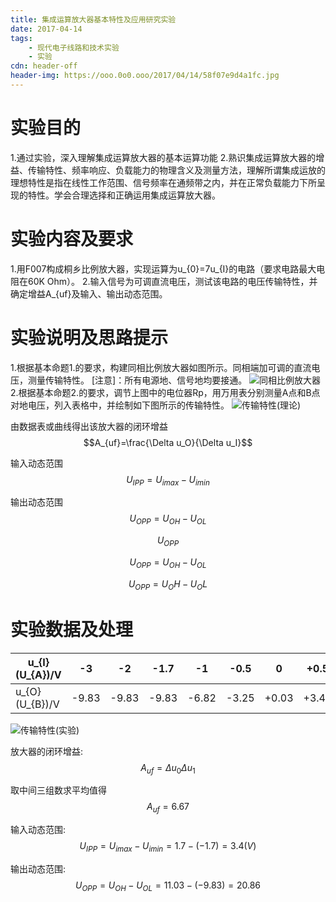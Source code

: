 ```yaml
---
title: 集成运算放大器基本特性及应用研究实验
date: 2017-04-14
tags:
	- 现代电子线路和技术实验
	- 实验
cdn: header-off
header-img: https://ooo.0o0.ooo/2017/04/14/58f07e9d4a1fc.jpg
---
```


# 实验目的
1.通过实验，深入理解集成运算放大器的基本运算功能
2.熟识集成运算放大器的增益、传输特性、频率响应、负载能力的物理含义及测量方法，理解所谓集成运放的理想特性是指在线性工作范围、信号频率在通频带之内，并在正常负载能力下所呈现的特性。学会合理选择和正确运用集成运算放大器。

# 实验内容及要求
1.用F007构成桐乡比例放大器，实现运算为u_{0}=7u_{I}的电路（要求电路最大电阻在60K Ohm）。
2.输入信号为可调直流电压，测试该电路的电压传输特性，并确定增益A_{uf}及输入、输出动态范围。

# 实验说明及思路提示
1.根据基本命题1.的要求，构建同相比例放大器如图所示。同相端加可调的直流电压，测量传输特性。
[注意]：所有电源地、信号地均要接通。
![同相比例放大器](https://ooo.0o0.ooo/2017/04/14/58f07e9ad03c0.png)
2.根据基本命题2.的要求，调节上图中的电位器Rp，用万用表分别测量A点和B点对地电压，列入表格中，并绘制如下图所示的传输特性。
![传输特性(理论)](https://ooo.0o0.ooo/2017/04/14/58f07e9c8f121.png)

由数据表或曲线得出该放大器的闭环增益 $$A_{uf}=\frac{\Delta u_O}{\Delta u_I}$$

输入动态范围 $$U_{IPP}=U_{imax}-U_{imin}$$

输出动态范围 $$U_{OPP}=U_{OH}-U_{OL}$$

$$U_{OPP}$$

$$U_{OPP}=U_{OH}-U_{OL}$$

$$U_{OPP}=U_OH-U_OL$$

# 实验数据及处理

| u_{I}(U_{A})/V |-3|-2|-1.7|-1|-0.5|0|+0.5|+1|+1.7|+2|+3|
|----------------|----|----|------|----|------|---|------|----|------|----|----|
| u_{O} (U_{B})/V | -9.83 | -9.83 | -9.83 | -6.82 | -3.25 | +0.03 | +3.42 | +6.87 | +11.03 | +11.03 | +11.03 |

![传输特性(实验)](https://ooo.0o0.ooo/2017/04/14/58f07e9c4dddb.png)

放大器的闭环增益: $$A_{uf}={\Delta u_{0}}{\Delta u_{1}}$$

取中间三组数求平均值得 $$A_{uf}=6.67$$

输入动态范围: $$U_{IPP}=U_{imax}-U_{imin}=1.7-(-1.7)=3.4(V)$$

输出动态范围: $$U_{OPP}=U_{OH}-U_{OL}=11.03-(-9.83)=20.86$$